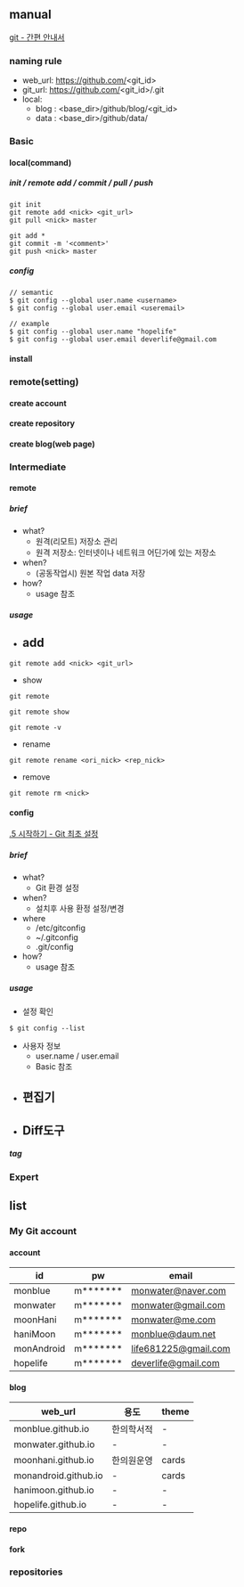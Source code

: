 ## manual
[git - 간편 안내서](https://rogerdudler.github.io/git-guide/index.ko.html)

### naming rule
- web_url: https://github.com/<git_id>
- git_url: https://github.com/<git_id>/<repo>.git
- local: 
  - blog : <base_dir>/github/blog/<git_id>
  - data : <base_dir>/github/data/<repo>

### Basic

#### local(command)
##### init / remote add / commit / pull / push

```
git init
git remote add <nick> <git_url>
git pull <nick> master

git add *
git commit -m '<comment>'
git push <nick> master
```

##### config
```
// semantic
$ git config --global user.name <username>
$ git config --global user.email <useremail>

// example
$ git config --global user.name "hopelife"
$ git config --global user.email deverlife@gmail.com
```

#### install
[](url)

### remote(setting)

#### create account

#### create repository

#### create blog(web page)


### Intermediate

#### remote

##### brief
- what?
  - 원격(리모트) 저장소 관리
  - 원격 저장소: 인터넷이나 네트워크 어딘가에 있는 저장소
- when?
  - (공동작업시) 원본 작업 data 저장
- how?
  - usage 참조

##### usage
- add
  - 
```
git remote add <nick> <git_url>

```
- show

```
git remote

git remote show

git remote -v
```

- rename
```
git remote rename <ori_nick> <rep_nick>

```

- remove
```
git remote rm <nick>
```


#### config
[.5 시작하기 - Git 최초 설정](https://git-scm.com/book/ko/v1/%EC%8B%9C%EC%9E%91%ED%95%98%EA%B8%B0-Git-%EC%B5%9C%EC%B4%88-%EC%84%A4%EC%A0%95)

##### brief
- what?
  - Git 환경 설정
- when?
  - 설치후 사용 환정 설정/변경
- where
  - /etc/gitconfig
  - ~/.gitconfig
  - .git/config
- how?
  - usage 참조

##### usage
- 설정 확인
```
$ git config --list
```
- 사용자 정보
  - user.name / user.email
  - Basic 참조
- 편집기
  - 
- Diff도구
  - 

##### tag

### Expert



## list



### My Git account

#### account
| id | pw | email |
|-----|-----|-------|
| monblue | m******* | monwater@naver.com |
| monwater | m******* | monwater@gmail.com |
| moonHani | m******* | monwater@me.com |
| haniMoon | m******* | monblue@daum.net |
| monAndroid | m******* | life681225@gmail.com |
| hopelife | m******* | deverlife@gmail.com |

#### blog
| web_url | 용도 | theme |
|-----|-----|-------|
| monblue.github.io | 한의학서적 | - |
| monwater.github.io | - | - |
| moonhani.github.io | 한의원운영 | cards |
| monandroid.github.io | -  | cards |
| hanimoon.github.io | - | - |
| hopelife.github.io | - | - |

#### repo



#### fork



### repositories

